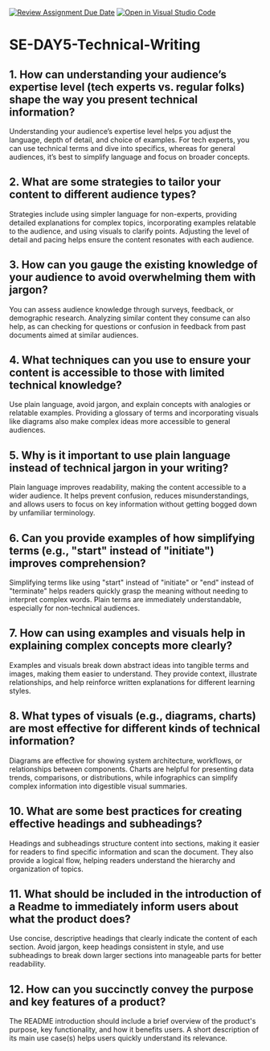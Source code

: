 [![Review Assignment Due Date](https://classroom.github.com/assets/deadline-readme-button-22041afd0340ce965d47ae6ef1cefeee28c7c493a6346c4f15d667ab976d596c.svg)](https://classroom.github.com/a/zsAR-pyY)
[![Open in Visual Studio Code](https://classroom.github.com/assets/open-in-vscode-2e0aaae1b6195c2367325f4f02e2d04e9abb55f0b24a779b69b11b9e10269abc.svg)](https://classroom.github.com/online_ide?assignment_repo_id=17046769&assignment_repo_type=AssignmentRepo)
# SE-DAY5-Technical-Writing
## 1. How can understanding your audience’s expertise level (tech experts vs. regular folks) shape the way you present technical information?
Understanding your audience’s expertise level helps you adjust the language, depth of detail, and choice of examples. For tech experts, you can use technical terms and dive into specifics, whereas for general audiences, it’s best to simplify language and focus on broader concepts.
## 2. What are some strategies to tailor your content to different audience types?
Strategies include using simpler language for non-experts, providing detailed explanations for complex topics, incorporating examples relatable to the audience, and using visuals to clarify points. Adjusting the level of detail and pacing helps ensure the content resonates with each audience.
## 3. How can you gauge the existing knowledge of your audience to avoid overwhelming them with jargon?
You can assess audience knowledge through surveys, feedback, or demographic research. Analyzing similar content they consume can also help, as can checking for questions or confusion in feedback from past documents aimed at similar audiences.
## 4. What techniques can you use to ensure your content is accessible to those with limited technical knowledge?
Use plain language, avoid jargon, and explain concepts with analogies or relatable examples. Providing a glossary of terms and incorporating visuals like diagrams also make complex ideas more accessible to general audiences.


## 5. Why is it important to use plain language instead of technical jargon in your writing?
Plain language improves readability, making the content accessible to a wider audience. It helps prevent confusion, reduces misunderstandings, and allows users to focus on key information without getting bogged down by unfamiliar terminology.
## 6. Can you provide examples of how simplifying terms (e.g., "start" instead of "initiate") improves comprehension?
Simplifying terms like using "start" instead of "initiate" or "end" instead of "terminate" helps readers quickly grasp the meaning without needing to interpret complex words. Plain terms are immediately understandable, especially for non-technical audiences.
## 7. How can using examples and visuals help in explaining complex concepts more clearly?
Examples and visuals break down abstract ideas into tangible terms and images, making them easier to understand. They provide context, illustrate relationships, and help reinforce written explanations for different learning styles.
## 8. What types of visuals (e.g., diagrams, charts) are most effective for different kinds of technical information?
Diagrams are effective for showing system architecture, workflows, or relationships between components. Charts are helpful for presenting data trends, comparisons, or distributions, while infographics can simplify complex information into digestible visual summaries.
## 10. What are some best practices for creating effective headings and subheadings?
Headings and subheadings structure content into sections, making it easier for readers to find specific information and scan the document. They also provide a logical flow, helping readers understand the hierarchy and organization of topics.
## 11. What should be included in the introduction of a Readme to immediately inform users about what the product does?
Use concise, descriptive headings that clearly indicate the content of each section. Avoid jargon, keep headings consistent in style, and use subheadings to break down larger sections into manageable parts for better readability.


## 12. How can you succinctly convey the purpose and key features of a product?
The README introduction should include a brief overview of the product's purpose, key functionality, and how it benefits users. A short description of its main use case(s) helps users quickly understand its relevance.
